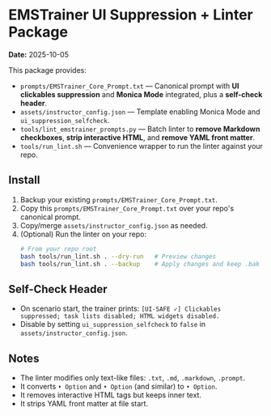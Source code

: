 # EMSTrainer UI Suppression + Linter Package

**Date:** 2025-10-05

This package provides:

- `prompts/EMSTrainer_Core_Prompt.txt` — Canonical prompt with **UI clickables suppression** and **Monica Mode** integrated, plus a **self-check header**.
- `assets/instructor_config.json` — Template enabling Monica Mode and `ui_suppression_selfcheck`.
- `tools/lint_emstrainer_prompts.py` — Batch linter to **remove Markdown checkboxes**, **strip interactive HTML**, and **remove YAML front matter**.
- `tools/run_lint.sh` — Convenience wrapper to run the linter against your repo.

## Install
1. Backup your existing `prompts/EMSTrainer_Core_Prompt.txt`.
2. Copy this `prompts/EMSTrainer_Core_Prompt.txt` over your repo's canonical prompt.
3. Copy/merge `assets/instructor_config.json` as needed.
4. (Optional) Run the linter on your repo:
   ```bash
   # From your repo root
   bash tools/run_lint.sh . --dry-run   # Preview changes
   bash tools/run_lint.sh . --backup    # Apply changes and keep .bak backups
   ```

## Self-Check Header
- On scenario start, the trainer prints: `[UI-SAFE ✓] Clickables suppressed; task lists disabled; HTML widgets disabled.`
- Disable by setting `ui_suppression_selfcheck` to `false` in `assets/instructor_config.json`.

## Notes
- The linter modifies only text-like files: `.txt`, `.md`, `.markdown`, `.prompt`.
- It converts `• Option` and `• Option` (and similar) to `• Option`.
- It removes interactive HTML tags but keeps inner text.
- It strips YAML front matter at file start.
